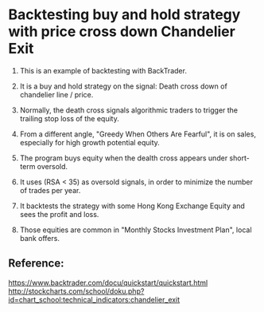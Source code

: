 # Backtesting buy and hold strategy with price cross down Chandelier Exit

1. This is an example of backtesting with BackTrader.

2. It is a buy and hold strategy on the signal: Death cross down of chandelier line / price.

3. Normally, the death cross signals algorithmic traders to trigger the trailing stop loss of the equity.

4. From a different angle, "Greedy When Others Are Fearful", it is on sales, especially for high growth potential equity.

5. The program buys equity when the dealth cross appears under short-term oversold.

5. It uses (RSA < 35) as oversold signals, in order to minimize the number of trades per year.

6. It backtests the strategy with some Hong Kong Exchange Equity and sees the profit and loss.

7. Those equities are common in "Monthly Stocks Investment Plan", local bank offers.

## Reference:
https://www.backtrader.com/docu/quickstart/quickstart.html
http://stockcharts.com/school/doku.php?id=chart_school:technical_indicators:chandelier_exit
